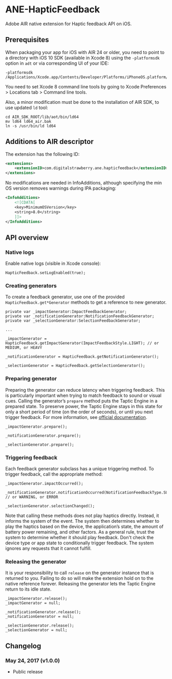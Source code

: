 # ANE-HapticFeedback

Adobe AIR native extension for Haptic feedback API on iOS.

## Prerequisites

When packaging your app for iOS with AIR 24 or older, you need to point to a directory with iOS 10 SDK (available in Xcode 8) using the `-platformsdk` option in `adt` or via corresponding UI of your IDE:

```
-platformsdk /Applications/Xcode.app/Contents/Developer/Platforms/iPhoneOS.platform/Developer/SDKs/iPhoneOS10.0.sdk
```

You need to set Xcode 8 command line tools by going to Xcode Preferences > Locations tab > Command line tools.

Also, a minor modification must be done to the installation of AIR SDK, to use updated `ld` tool:

```
cd AIR_SDK_ROOT/lib/aot/bin/ld64
mv ld64 ld64_air.bak
ln -s /usr/bin/ld ld64
```

## Additions to AIR descriptor

The extension has the following ID:

```xml
<extensions>
    <extensionID>com.digitalstrawberry.ane.hapticfeedback</extensionID>
</extensions>
```

No modifications are needed in InfoAdditions, although specifying the min OS version removes warnings during IPA packaging:

```xml
<InfoAdditions>
    <![CDATA[    
    <key>MinimumOSVersion</key>
    <string>8.0</string>
    ]]>
</InfoAdditions>
```

## API overview

### Native logs

Enable native logs (visible in Xcode console):

```as3
HapticFeedback.setLogEnabled(true);
```

### Creating generators

To create a feedback generator, use one of the provided `HapticFeedback.get*Generator` methods to get a reference to new generator.

```as3
private var _impactGenerator:ImpactFeedbackGenerator;
private var _notificationGenerator:NotificationFeedbackGenerator;
private var _selectionGenerator:SelectionFeedbackGenerator;

...

_impactGenerator = HapticFeedback.getImpactGenerator(ImpactFeedbackStyle.LIGHT); // or MEDIUM, or HEAVY

_notificationGenerator = HapticFeedback.getNotificationGenerator();

_selectionGenerator = HapticFeedback.getSelectionGenerator();
```

### Preparing generator

Preparing the generator can reduce latency when triggering feedback. This is particularly important when trying to match feedback to sound or visual cues. Calling the generator’s `prepare` method puts the Taptic Engine in a prepared state. To preserve power, the Taptic Engine stays in this state for only a short period of time (on the order of seconds), or until you next trigger feedback. For more information, see [official documentation](https://developer.apple.com/reference/uikit/uifeedbackgenerator/2369818-prepare).

```as3
_impactGenerator.prepare();

_notificationGenerator.prepare();

_selectionGenerator.prepare();
```

### Triggering feedback

Each feedback generator subclass has a unique triggering method. To trigger feedback, call the appropriate method:

```as3
_impactGenerator.impactOccurred();

_notificationGenerator.notificationOccurred(NotificationFeedbackType.SUCCESS); // or WARNING, or ERROR

_selectionGenerator.selectionChanged();
```

Note that calling these methods does not play haptics directly. Instead, it informs the system of the event. The system then determines whether to play the haptics based on the device, the application’s state, the amount of battery power remaining, and other factors. As a general rule, trust the system to determine whether it should play feedback. Don't check the device type or app state to conditionally trigger feedback. The system ignores any requests that it cannot fulfill.

### Releasing the generator

It is your responsibility to call `release` on the generator instance that is returned to you. Failing to do so will make the extension hold on to the native reference forever. Releasing the generator lets the Taptic Engine return to its idle state.

```as3
_impactGenerator.release();
_impactGenerator = null;

_notificationGenerator.release();
_notificationGenerator = null;

_selectionGenerator.release();
_selectionGenerator = null;
```

## Changelog

### May 24, 2017 (v1.0.0)

* Public release
